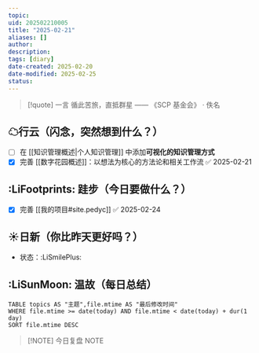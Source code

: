 ```yaml
---
topic: 
uid: 202502210005
title: "2025-02-21"
aliases: []
author: 
description: 
tags: [diary]
date-created: 2025-02-20
date-modified: 2025-02-25
status: 
---
```


> [!quote] 一言
 循此苦旅，直抵群星 —— 《SCP 基金会》 · 佚名

## ☁行云（闪念，突然想到什么？）

- [ ] 在 [[知识管理概述|个人知识管理]] 中添加**可视化的知识管理方式**
- [x] 完善 [[数字花园概述]]：以想法为核心的方法论和相关工作流 ✅ 2025-02-21

## :LiFootprints: 跬步（今日要做什么？）

- [x] 完善 [[我的项目#site.pedyc]] ✅ 2025-02-24

## ☀日新（你比昨天更好吗？）

- 状态：:LiSmilePlus:

## :LiSunMoon: 温故（每日总结）

```dataview
TABLE topics AS "主题",file.mtime AS "最后修改时间"
WHERE file.mtime >= date(today) AND file.mtime < date(today) + dur(1 day)
SORT file.mtime DESC
```

> [!NOTE] 今日复盘
> NOTE
